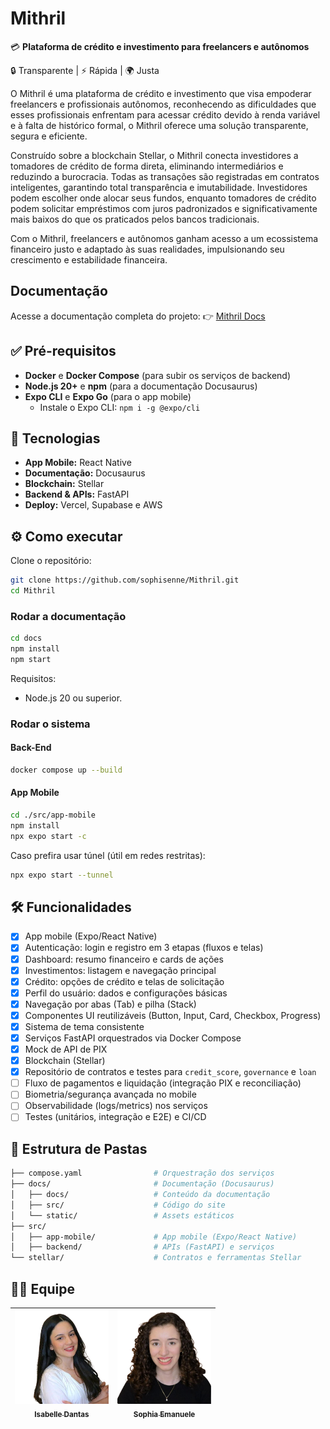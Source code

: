 # Mithril

💳 **Plataforma de crédito e investimento para freelancers e autônomos**

🔒 Transparente | ⚡ Rápida | 🌍 Justa

O Mithril é uma plataforma de crédito e investimento que visa empoderar freelancers e profissionais autônomos, reconhecendo as dificuldades que esses profissionais enfrentam para acessar crédito devido à renda variável e à falta de histórico formal, o Mithril oferece uma solução transparente, segura e eficiente.

Construído sobre a blockchain Stellar, o Mithril conecta investidores a tomadores de crédito de forma direta, eliminando intermediários e reduzindo a burocracia. Todas as transações são registradas em contratos inteligentes, garantindo total transparência e imutabilidade. Investidores podem escolher onde alocar seus fundos, enquanto tomadores de crédito podem solicitar empréstimos com juros padronizados e significativamente mais baixos do que os praticados pelos bancos tradicionais.

Com o Mithril, freelancers e autônomos ganham acesso a um ecossistema financeiro justo e adaptado às suas realidades, impulsionando seu crescimento e estabilidade financeira.

## Documentação

Acesse a documentação completa do projeto:
👉 [Mithril Docs](https://sophisenne.github.io/Mithril/)

## ✅ Pré-requisitos

- **Docker** e **Docker Compose** (para subir os serviços de backend)
- **Node.js 20+** e **npm** (para a documentação Docusaurus)
- **Expo CLI** e **Expo Go** (para o app mobile)
  - Instale o Expo CLI: `npm i -g @expo/cli`

## 🚀 Tecnologias

- **App Mobile:** React Native
- **Documentação:** Docusaurus
- **Blockchain:** Stellar
- **Backend & APIs:** FastAPI
- **Deploy:** Vercel, Supabase e AWS

## ⚙️ Como executar

Clone o repositório:
```bash
git clone https://github.com/sophisenne/Mithril.git
cd Mithril
```

### Rodar a documentação

```bash
cd docs
npm install
npm start
```

Requisitos:
- Node.js 20 ou superior.

### Rodar o sistema

#### Back-End

```bash
docker compose up --build
```

#### App Mobile

```bash
cd ./src/app-mobile
npm install
npx expo start -c
```

Caso prefira usar túnel (útil em redes restritas):
```bash
npx expo start --tunnel
```

## 🛠️ Funcionalidades

- [x] App mobile (Expo/React Native)
- [x] Autenticação: login e registro em 3 etapas (fluxos e telas)
- [x] Dashboard: resumo financeiro e cards de ações
- [x] Investimentos: listagem e navegação principal
- [x] Crédito: opções de crédito e telas de solicitação
- [x] Perfil do usuário: dados e configurações básicas
- [x] Navegação por abas (Tab) e pilha (Stack)
- [x] Componentes UI reutilizáveis (Button, Input, Card, Checkbox, Progress)
- [x] Sistema de tema consistente
- [x] Serviços FastAPI orquestrados via Docker Compose
- [x] Mock de API de PIX
- [x] Blockchain (Stellar)
- [x] Repositório de contratos e testes para `credit_score`, `governance` e `loan`
- [ ] Fluxo de pagamentos e liquidação (integração PIX e reconciliação)
- [ ] Biometria/segurança avançada no mobile
- [ ] Observabilidade (logs/metrics) nos serviços
- [ ] Testes (unitários, integração e E2E) e CI/CD

## 📂 Estrutura de Pastas

```bash
├── compose.yaml                # Orquestração dos serviços
├── docs/                       # Documentação (Docusaurus)
│   ├── docs/                   # Conteúdo da documentação
│   ├── src/                    # Código do site
│   └── static/                 # Assets estáticos
├── src/
│   ├── app-mobile/             # App mobile (Expo/React Native)
│   ├── backend/                # APIs (FastAPI) e serviços
└── stellar/                    # Contratos e ferramentas Stellar
```

## 👩‍💻 Equipe

<div align="center">

| [<img src="./docs/static/img/Isabelle.png" width=150><br><sub><b>Isabelle Dantas</b></sub>](https://www.linkedin.com/in/iisabelledantas/) | [<img src="./docs/static/img/sophia.png" width=150><br><sub><b>Sophia Emanuele</b></sub>](https://www.linkedin.com/in/sophia-emanuele-de-senne-silva/) |
|---|---|

</div>

